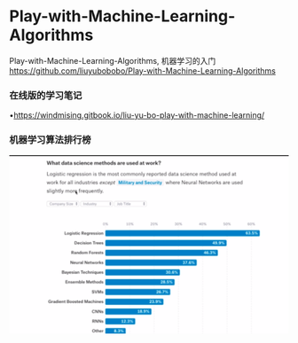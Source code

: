 # Play-with-Machine-Learning-Algorithms
Play-with-Machine-Learning-Algorithms, 机器学习的入门
https://github.com/liuyubobobo/Play-with-Machine-Learning-Algorithms


### 在线版的学习笔记
•https://windmising.gitbook.io/liu-yu-bo-play-with-machine-learning/

### 机器学习算法排行榜
![avatar](images/1.png)